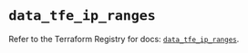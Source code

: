 # `data_tfe_ip_ranges`

Refer to the Terraform Registry for docs: [`data_tfe_ip_ranges`](https://registry.terraform.io/providers/hashicorp/tfe/0.66.0/docs/data-sources/ip_ranges).
